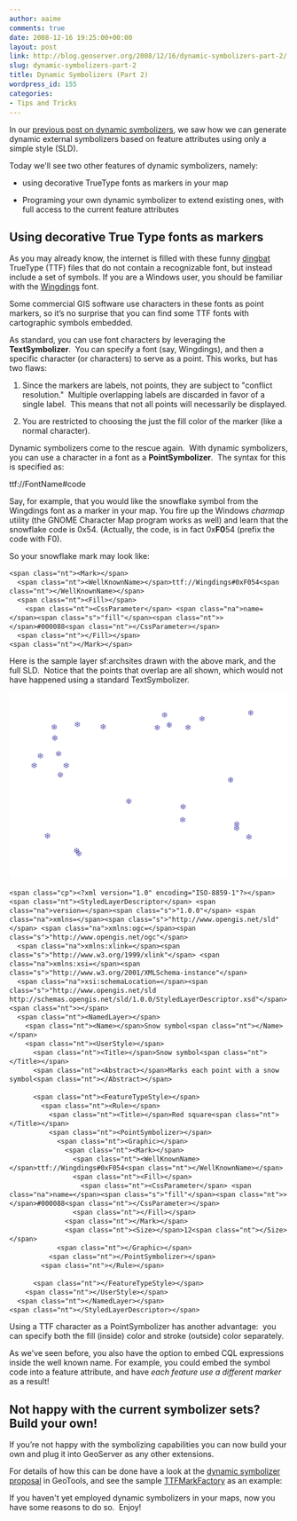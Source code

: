 ```yaml
---
author: aaime
comments: true
date: 2008-12-16 19:25:00+00:00
layout: post
link: http://blog.geoserver.org/2008/12/16/dynamic-symbolizers-part-2/
slug: dynamic-symbolizers-part-2
title: Dynamic Symbolizers (Part 2)
wordpress_id: 155
categories:
- Tips and Tricks
---
```


In our [previous post on dynamic symbolizers](http://blog.geoserver.org/2008/12/08/dynamic-symbolizers-part-1/), we saw how we can generate dynamic external symbolizers based on feature attributes using only a simple style (SLD).

Today we'll see two other features of dynamic symbolizers, namely:



	
  * using decorative TrueType fonts as markers in your map

	
  * Programing your own dynamic symbolizer to extend existing ones, with full access to the current feature attributes




## Using decorative True Type fonts as markers


As you may already know, the internet is filled with these funny [dingbat](http://en.wikipedia.org/wiki/Dingbat) TrueType (TTF) files that do not contain a recognizable font, but instead include a set of symbols. If you are a Windows user, you should be familiar with the [Wingdings](http://en.wikipedia.org/wiki/Wingdings) font.

Some commercial GIS software use characters in these fonts as point markers, so it’s no surprise that you can find some TTF fonts with cartographic symbols embedded.

As standard, you can use font characters by leveraging the **TextSymbolizer**.  You can specify a font (say, Wingdings), and then a specific character (or characters) to serve as a point. This works, but has two flaws:



	
  1. Since the markers are labels, not points, they are subject to "conflict resolution."  Multiple overlapping labels are discarded in favor of a single label.  This means that not all points will necessarily be displayed.

	
  2. You are restricted to choosing the just the fill color of the marker (like a normal character).


Dynamic symbolizers come to the rescue again.  With dynamic symbolizers, you can use a character in a font as a **PointSymbolizer**.  The syntax for this is specified as:

ttf://FontName#code

Say, for example, that you would like the snowflake symbol from the Wingdings font as a marker in your map. You fire up the Windows _charmap_ utility (the GNOME Character Map program works as well) and learn that the snowflake code is 0x54. (Actually, the code, is in fact 0x**F0**54 (prefix the code with F0).

So your snowflake mark may look like:




    
    <span class="nt"><Mark></span>
      <span class="nt"><WellKnownName></span>ttf://Wingdings#0xF054<span class="nt"></WellKnownName></span>
      <span class="nt"><Fill></span>
        <span class="nt"><CssParameter</span> <span class="na">name=</span><span class="s">"fill"</span><span class="nt">></span>#000088<span class="nt"></CssParameter></span>
      <span class="nt"></Fill></span>
    <span class="nt"></Mark></span>





Here is the sample layer sf:archsites drawn with the above mark, and the full SLD.  Notice that the points that overlap are all shown, which would not have happened using a standard TextSymbolizer.

[![sf:archsites themed with a blue snowflake marerk](/img/uploads/snow11.png)](/img/uploads/snow11.png)

    
    <span class="cp"><?xml version="1.0" encoding="ISO-8859-1"?></span>
    <span class="nt"><StyledLayerDescriptor</span> <span class="na">version=</span><span class="s">"1.0.0"</span> <span class="na">xmlns=</span><span class="s">"http://www.opengis.net/sld"</span> <span class="na">xmlns:ogc=</span><span class="s">"http://www.opengis.net/ogc"</span>
      <span class="na">xmlns:xlink=</span><span class="s">"http://www.w3.org/1999/xlink"</span> <span class="na">xmlns:xsi=</span><span class="s">"http://www.w3.org/2001/XMLSchema-instance"</span>
      <span class="na">xsi:schemaLocation=</span><span class="s">"http://www.opengis.net/sld http://schemas.opengis.net/sld/1.0.0/StyledLayerDescriptor.xsd"</span><span class="nt">></span>
      <span class="nt"><NamedLayer></span>
        <span class="nt"><Name></span>Snow symbol<span class="nt"></Name></span>
        <span class="nt"><UserStyle></span>
          <span class="nt"><Title></span>Snow symbol<span class="nt"></Title></span>
          <span class="nt"><Abstract></span>Marks each point with a snow symbol<span class="nt"></Abstract></span>
    
          <span class="nt"><FeatureTypeStyle></span>
            <span class="nt"><Rule></span>
              <span class="nt"><Title></span>Red square<span class="nt"></Title></span>
              <span class="nt"><PointSymbolizer></span>
                <span class="nt"><Graphic></span>
                  <span class="nt"><Mark></span>
                    <span class="nt"><WellKnownName></span>ttf://Wingdings#0xF054<span class="nt"></WellKnownName></span>
                    <span class="nt"><Fill></span>
                      <span class="nt"><CssParameter</span> <span class="na">name=</span><span class="s">"fill"</span><span class="nt">></span>#000088<span class="nt"></CssParameter></span>
                    <span class="nt"></Fill></span>
                  <span class="nt"></Mark></span>
                  <span class="nt"><Size></span>12<span class="nt"></Size></span>
                <span class="nt"></Graphic></span>
              <span class="nt"></PointSymbolizer></span>
            <span class="nt"></Rule></span>
    
          <span class="nt"></FeatureTypeStyle></span>
        <span class="nt"></UserStyle></span>
      <span class="nt"></NamedLayer></span>
    <span class="nt"></StyledLayerDescriptor></span>


Using a TTF character as a PointSymbolizer has another advantage:  you can specify both the fill (inside) color and stroke (outside) color separately.

As we've seen before, you also have the option to embed CQL expressions inside the well known name. For example, you could embed the symbol code into a feature attribute, and have _each feature use a different marker_ as a result!


## Not happy with the current symbolizer sets? Build your own!


If you’re not happy with the symbolizing capabilities you can now build your own and plug it into GeoServer as any other extensions.

For details of how this can be done have a look at the [dynamic symbolizer proposal](http://geotools.codehaus.org/Dynamic+SLD+Graphic+objects) in GeoTools, and see the sample [TTFMarkFactory](http://svn.geotools.org/branches/2.5.x/modules/library/render/src/main/java/org/geotools/renderer/style/TTFMarkFactory.java) as an example:

If you haven't yet employed dynamic symbolizers in your maps, now you have some reasons to do so.  Enjoy!
